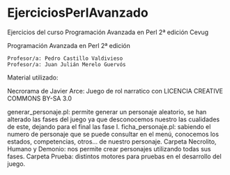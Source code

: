EjerciciosPerlAvanzado
======================

Ejercicios del curso Programación Avanzada en Perl 2ª edición Cevug

Programación Avanzada en Perl 2ª edición

    Profesor/a: Pedro Castillo Valdivieso
    Profesor/a: Juan Julián Merelo Guervós
    
    
Material utilizado:

Necrorama de Javier Arce: Juego de rol narratico con LICENCIA CREATIVE COMMONS
BY-SA 3.0

generar_personaje.pl: permite generar un personaje aleatorio, se han alterado las fases del juego ya que 
	desconocemos nuestro las cualidades de este, dejando para el final las fase I.
ficha_personaje.pl: sabiendo el numero de personaje que se puede consultar en el menú, conocemos los estados, competencias, otros... 
	de nuestro personaje.
Carpeta Necrolito, Humano y Demonio: nos permite crear personajes utilizando todas sus fases.
Carpeta Prueba: distintos motores para pruebas en el desarrollo del juego.




